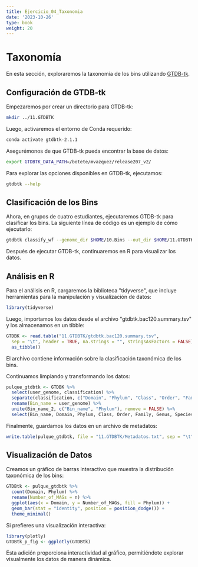 ```yaml
---
title: Ejercicio_04_Taxonomia
date: '2023-10-26'
type: book
weight: 20
---
```


# Taxonomía

En esta sección, exploraremos la taxonomía de los bins utilizando [GTDB-tk](https://github.com/Ecogenomics/GTDBTk).

## Configuración de GTDB-tk

Empezaremos por crear un directorio para GTDB-tk:

```bash
mkdir ../11.GTDBTK
```

Luego, activaremos el entorno de Conda requerido:

```bash
conda activate gtdbtk-2.1.1
```

Asegurémonos de que GTDB-tk pueda encontrar la base de datos:

```bash
export GTDBTK_DATA_PATH=/botete/mvazquez/release207_v2/
```

Para explorar las opciones disponibles en GTDB-tk, ejecutamos:

```bash
gtdbtk --help
```

## Clasificación de los Bins

Ahora, en grupos de cuatro estudiantes, ejecutaremos GTDB-tk para clasificar los bins. La siguiente línea de código es un ejemplo de cómo ejecutarlo:

```bash
gtdbtk classify_wf --genome_dir $HOME/10.Bins --out_dir $HOME/11.GTDBTK --cpus 5 -x fa
```

Después de ejecutar GTDB-tk, continuaremos en R para visualizar los datos.

## Análisis en R

Para el análisis en R, cargaremos la biblioteca "tidyverse", que incluye herramientas para la manipulación y visualización de datos:

```R
library(tidyverse)
```

Luego, importamos los datos desde el archivo "gtdbtk.bac120.summary.tsv" y los almacenamos en un tibble:

```R
GTDBK <- read.table("11.GTDBTK/gtdbtk.bac120.summary.tsv", 
  sep = "\t", header = TRUE, na.strings = "", stringsAsFactors = FALSE) %>%
  as_tibble()
```

El archivo contiene información sobre la clasificación taxonómica de los bins.

Continuamos limpiando y transformando los datos:

```R
pulque_gtdbtk <- GTDBK %>%
  select(user_genome, classification) %>%
  separate(classification, c("Domain", "Phylum", "Class", "Order", "Family", "Genus", "Species"), sep = ";") %>%
  rename(Bin_name = user_genome) %>%
  unite(Bin_name_2, c("Bin_name", "Phylum"), remove = FALSE) %>%
  select(Bin_name, Domain, Phylum, Class, Order, Family, Genus, Species)
```

Finalmente, guardamos los datos en un archivo de metadatos:

```R
write.table(pulque_gtdbtk, file = "11.GTDBTK/Metadatos.txt", sep = "\t", quote = FALSE, row.names = FALSE, col.names = TRUE)
```

## Visualización de Datos

Creamos un gráfico de barras interactivo que muestra la distribución taxonómica de los bins:

```R
GTDBtk <- pulque_gtdbtk %>%
  count(Domain, Phylum) %>%
  rename(Number_of_MAGs = n) %>%
  ggplot(aes(x = Domain, y = Number_of_MAGs, fill = Phylum)) + 
  geom_bar(stat = "identity", position = position_dodge()) +
  theme_minimal()
```

Si prefieres una visualización interactiva:

```R
library(plotly)
GTDBtk_p_fig <- ggplotly(GTDBtk)
```

Esta adición proporciona interactividad al gráfico, permitiéndote explorar visualmente los datos de manera dinámica.

